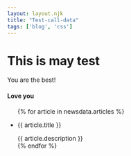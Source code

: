 ```yaml
---
layout: layout.njk
title: "Test-call-data"
tags: ['blog', 'css']
---
```


<div class="container">
  <h1>This is may test</h1>
  <div class="vibe"> You are the best!</div>
  <div class = "love">
      <h4>Love you</h4>
  </div>

<ul>
{% for article in newsdata.articles %}
  <li>
  <p>{{ article.title }}</p>
  <span>{{ article.description }}</span>
  </li>
{% endfor %}
</ul>

</div>